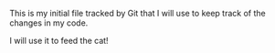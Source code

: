 This is my initial file tracked by Git that I will use to keep track of the changes in my code.

I will use it to feed the cat!